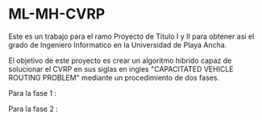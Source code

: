 # ML-MH-CVRP

Este es un trabajo para el ramo Proyecto de Titulo I y II para obtener asi el grado de Ingeniero Informatico en la Universidad de Playa Ancha.

El objetivo de este proyecto es crear un algoritmo hibrido capaz de solucionar el CVRP en sus siglas en ingles "CAPACITATED VEHICLE ROUTING PROBLEM" mediante un procedimiento de dos fases.

Para la fase 1 : 


Para la fase 2 : 




